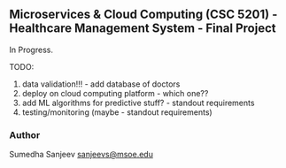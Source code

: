 ## Microservices & Cloud Computing (CSC 5201) - Healthcare Management System - Final Project

In Progress.

TODO:
1. data validation!!! - add database of doctors
2. deploy on cloud computing platform - which one??
3. add ML algorithms for predictive stuff? - standout requirements
4. testing/monitoring (maybe - standout requirements)

### Author
Sumedha Sanjeev
sanjeevs@msoe.edu
